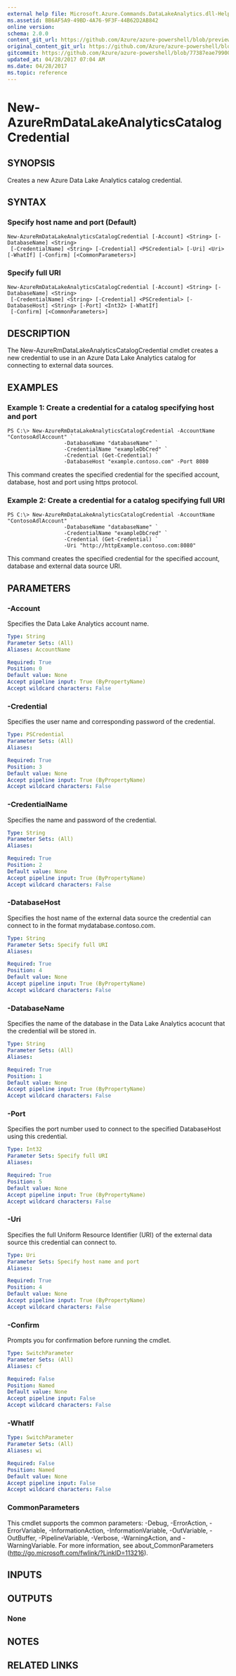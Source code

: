 ```yaml
---
external help file: Microsoft.Azure.Commands.DataLakeAnalytics.dll-Help.xml
ms.assetid: BB6AF5A9-49BD-4A76-9F3F-44B62D2AB842
online version:
schema: 2.0.0
content_git_url: https://github.com/Azure/azure-powershell/blob/preview/src/ResourceManager/DataLakeAnalytics/Commands.DataLakeAnalytics/help/New-AzureRmDataLakeAnalyticsCatalogCredential.md
original_content_git_url: https://github.com/Azure/azure-powershell/blob/preview/src/ResourceManager/DataLakeAnalytics/Commands.DataLakeAnalytics/help/New-AzureRmDataLakeAnalyticsCatalogCredential.md
gitcommit: https://github.com/Azure/azure-powershell/blob/77387eae7990078846e57edfa04b85a146d76de0
updated_at: 04/28/2017 07:04 AM
ms.date: 04/28/2017
ms.topic: reference
---
```


# New-AzureRmDataLakeAnalyticsCatalogCredential

## SYNOPSIS
Creates a new Azure Data Lake Analytics catalog credential.

## SYNTAX

### Specify host name and port (Default)
```
New-AzureRmDataLakeAnalyticsCatalogCredential [-Account] <String> [-DatabaseName] <String>
 [-CredentialName] <String> [-Credential] <PSCredential> [-Uri] <Uri> [-WhatIf] [-Confirm] [<CommonParameters>]
```

### Specify full URI
```
New-AzureRmDataLakeAnalyticsCatalogCredential [-Account] <String> [-DatabaseName] <String>
 [-CredentialName] <String> [-Credential] <PSCredential> [-DatabaseHost] <String> [-Port] <Int32> [-WhatIf]
 [-Confirm] [<CommonParameters>]
```

## DESCRIPTION
The New-AzureRmDataLakeAnalyticsCatalogCredential cmdlet creates a new credential to use in an Azure Data Lake Analytics catalog for connecting to external data sources.

## EXAMPLES

### Example 1: Create a credential for a catalog specifying host and port
```
PS C:\> New-AzureRmDataLakeAnalyticsCatalogCredential -AccountName "ContosoAdlAccount" `
                  -DatabaseName "databaseName" `
                  -CredentialName "exampleDbCred" `
                  -Credential (Get-Credential) `
                  -DatabaseHost "example.contoso.com" -Port 8080
```

This command creates the specified credential for the specified account, database, host and port using https protocol.

### Example 2: Create a credential for a catalog specifying full URI
```
PS C:\> New-AzureRmDataLakeAnalyticsCatalogCredential -AccountName "ContosoAdlAccount" `
                  -DatabaseName "databaseName" `
                  -CredentialName "exampleDbCred" `
                  -Credential (Get-Credential) `
                  -Uri "http://httpExample.contoso.com:8080"
```

This command creates the specified credential for the specified account, database and external data source URI.

## PARAMETERS

### -Account
Specifies the Data Lake Analytics account name.

```yaml
Type: String
Parameter Sets: (All)
Aliases: AccountName

Required: True
Position: 0
Default value: None
Accept pipeline input: True (ByPropertyName)
Accept wildcard characters: False
```

### -Credential
Specifies the user name and corresponding password of the credential.

```yaml
Type: PSCredential
Parameter Sets: (All)
Aliases: 

Required: True
Position: 3
Default value: None
Accept pipeline input: True (ByPropertyName)
Accept wildcard characters: False
```

### -CredentialName
Specifies the name and password of the credential.

```yaml
Type: String
Parameter Sets: (All)
Aliases: 

Required: True
Position: 2
Default value: None
Accept pipeline input: True (ByPropertyName)
Accept wildcard characters: False
```

### -DatabaseHost
Specifies the host name of the external data source the credential can connect to in the format mydatabase.contoso.com.

```yaml
Type: String
Parameter Sets: Specify full URI
Aliases: 

Required: True
Position: 4
Default value: None
Accept pipeline input: True (ByPropertyName)
Accept wildcard characters: False
```

### -DatabaseName
Specifies the name of the database in the Data Lake Analytics acocunt that the credential will be stored in.

```yaml
Type: String
Parameter Sets: (All)
Aliases: 

Required: True
Position: 1
Default value: None
Accept pipeline input: True (ByPropertyName)
Accept wildcard characters: False
```

### -Port
Specifies the port number used to connect to the specified DatabaseHost using this credential.

```yaml
Type: Int32
Parameter Sets: Specify full URI
Aliases: 

Required: True
Position: 5
Default value: None
Accept pipeline input: True (ByPropertyName)
Accept wildcard characters: False
```

### -Uri
Specifies the full Uniform Resource Identifier (URI) of the external data source this credential can connect to.

```yaml
Type: Uri
Parameter Sets: Specify host name and port
Aliases: 

Required: True
Position: 4
Default value: None
Accept pipeline input: True (ByPropertyName)
Accept wildcard characters: False
```

### -Confirm
Prompts you for confirmation before running the cmdlet.

```yaml
Type: SwitchParameter
Parameter Sets: (All)
Aliases: cf

Required: False
Position: Named
Default value: None
Accept pipeline input: False
Accept wildcard characters: False
```

### -WhatIf
```yaml
Type: SwitchParameter
Parameter Sets: (All)
Aliases: wi

Required: False
Position: Named
Default value: None
Accept pipeline input: False
Accept wildcard characters: False
```

### CommonParameters
This cmdlet supports the common parameters: -Debug, -ErrorAction, -ErrorVariable, -InformationAction, -InformationVariable, -OutVariable, -OutBuffer, -PipelineVariable, -Verbose, -WarningAction, and -WarningVariable. For more information, see about_CommonParameters (http://go.microsoft.com/fwlink/?LinkID=113216).

## INPUTS

## OUTPUTS

### None

## NOTES

## RELATED LINKS

